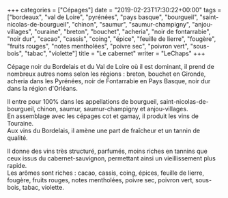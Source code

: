 +++
categories = ["Cépages"]
date = "2019-02-23T17:30:22+00:00"
tags = ["bordeaux", "val de Loire", "pyrénées", "pays basque", "bourgueil",  "saint-nicolas-de-bourgueil", "chinon", "saumur", "saumur-champigny", "anjou-villages", "ouraine", "breton", "bouchet", "acheria", "noir de fontarrabie", "noir dur", "cacao", "cassis", "coing", "épice", "feuille de lierre", "fougère", "fruits rouges", "notes mentholées", "poivre sec", "poivron vert", "sous-bois", "tabac", "violette"]
title = "Le cabernet"
writer = "LeChaps"
+++

Cépage noir du Bordelais et du Val de Loire où il est dominant, il prend de nombreux autres noms selon les régions : breton, bouchet en Gironde, acheria dans les Pyrénées, noir de Fontarrabie en Pays Basque, noir dur dans la région d'Orléans.  

Il entre pour 100% dans les appellations de bourgueil, saint-nicolas-de-bourgueil, chinon, saumur, saumur-champigny et anjou-villages.  
En assemblage avec les cépages cot et gamay, il produit les vins de Touraine.  
Aux vins du Bordelais, il amène une part de fraîcheur et un tannin de qualité.  

Il donne des vins très structuré, parfumés, moins riches en tannins que ceux issus du cabernet-sauvignon, permettant ainsi un vieillissement plus rapide.  
Les arômes sont riches : cacao, cassis, coing, épices, feuille de lierre, fougère, fruits rouges, notes mentholées, poivre sec, poivron vert, sous-bois, tabac, violette.
